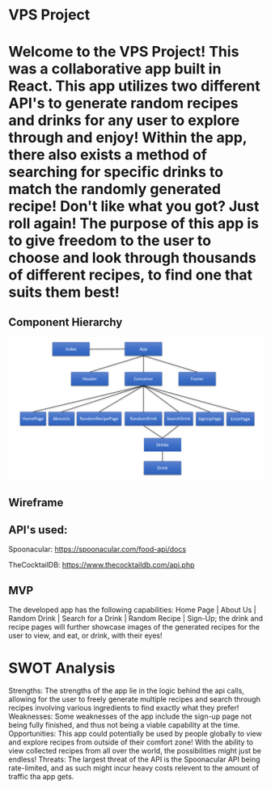 # VPS Project

# Welcome to the VPS Project! This was a collaborative app built in React. This app utilizes two different API's to generate random recipes and drinks for any user to explore through and enjoy! Within the app, there also exists a method of searching for specific drinks to match the randomly generated recipe! Don't like what you got? Just roll again! The purpose of this app is to give freedom to the user to choose and look through thousands of different recipes, to find one that suits them best!


## Component Hierarchy
![Component Hierarchy](hier.png)


## Wireframe


## API's used:
Spoonacular: https://spoonacular.com/food-api/docs

TheCocktailDB: https://www.thecocktaildb.com/api.php

## MVP
The developed app has the following capabilities: Home Page | About Us | Random Drink | Search for a Drink | Random Recipe | Sign-Up; the drink and recipe pages will further showcase images of the generated recipes for the user to view, and eat, or drink, with their eyes!

# SWOT Analysis
Strengths: The strengths of the app lie in the logic behind the api calls, allowing for the user to freely generate multiple recipes and search through recipes involving various ingredients to find exactly what they prefer!
Weaknesses: Some weaknesses of the app include the sign-up page not being fully finished, and thus not being a viable capability at the time.
Opportunities: This app could potentially be used by people globally to view and explore recipes from outside of their comfort zone! With the ability to view collected recipes from all over the world, the possibilities might just be endless!
Threats: The largest threat of the API is the Spoonacular API being rate-limited, and as such might incur heavy costs relevent to the amount of traffic tha app gets.
